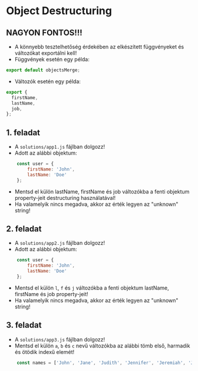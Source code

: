 # Object Destructuring

## NAGYON FONTOS!!!
- A könnyebb tesztelhetőség érdekében az elkészített függvényeket és változókat 
exportálni kell!
- Függvények esetén egy példa:
```javascript
export default objectsMerge;
```
- Változók esetén egy példa:
```javascript
export {
  firstName,
  lastName,
  job,
};
```

## 1. feladat
- A `solutions/app1.js` fájlban dolgozz!
- Adott az alábbi objektum:
```javascript
    const user = {
        firstName: 'John',
        lastName: 'Doe'
    };
```
- Mentsd el külön lastName, firstName és job változókba a fenti objektum 
property-jeit destructuring használatával!
- Ha valamelyik nincs megadva, akkor az érték legyen az "unknown" string!

## 2. feladat
- A `solutions/app2.js` fájlban dolgozz!
- Adott az alábbi objektum:
```javascript
    const user = {
        firstName: 'John',
        lastName: 'Doe'
    };
```
- Mentsd el külön `l`, `f` és `j` változókba a fenti objektum lastName, firstName és job property-jeit! 
- Ha valamelyik nincs megadva, akkor az érték legyen az "unknown" string!

## 3. feladat
- A `solutions/app3.js` fájlban dolgozz!
- Mentsd el külön `a`, `b` és `c` nevű változókba az alábbi tömb első, harmadik és ötödik indexű elemét!
```javascript 
    const names = ['John', 'Jane', 'Judith', 'Jennifer', 'Jeremiah', 'Johnny'];
```
